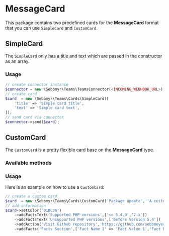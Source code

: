 # MessageCard

This package contains two predefined cards for the **MessageCard** format that you can use `SimpleCard` and `CustomCard`.

## SimpleCard

The `SimpleCard` only has a title and text which are passed in the constructor as an array.

### Usage

```php
// create connector instance
$connector = new \Sebbmyr\Teams\TeamsConnector(<INCOMING_WEBHOOK_URL>);
// create card
$card  = new \Sebbmyr\Teams\Cards\SimpleCard([
    'title' => 'Simple card title',
    'text' => 'Simple card text',
]);
// send card via connector
$connector->send($card);
```

## CustomCard

The `CustomCard` is a pretty flexible card base on the **MessageCard** type.

### Available methods

### Usage

Here is an example on how to use a `CustomCard`:

```php
// create a custom card
$card  = new \Sebbmyr\Teams\Cards\CustomCard('Package update', 'A custom card class was added to the package.');
// add information
$card->setColor('01BC36')
    ->addFactsText('Supported PHP versions',['<= 5.4.0','7.x'])
    ->addFactsText('Unsupported PHP versions',['Before Version 5.4'])
    ->addAction('Visit Github repository','https://github.com/sebbmeyer/php-microsoft-teams-connector')
    ->addFacts('Facts Section',['Fact Name 1' => 'Fact Value 1','Fact Name 2' => 'Fact Value 2']);
```
